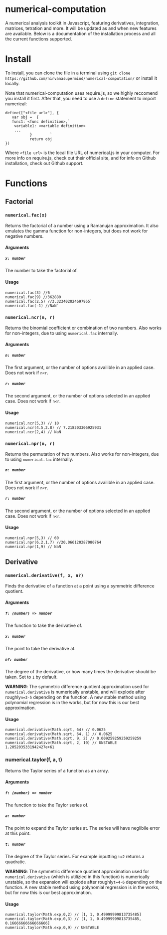 # numerical-computation
A numerical analysis toolkit in Javascript, featuring derivatives, integration, matrices, tetration and more. It will be updated as and when new features are available. Below is a documentation of the installation process and all the current functions supported.

# Install
To install, you can clone the file in a terminal using `git clone https://github.com/nirvanasupermind/numerical-computation/` or install it locally. 

Note that numerical-computation uses require.js, so we highly reccomend you install it first. After that, you need to use a `define` statement to import numerical:
```
define(["<file url>"], {
   var obj =  {
   func1: <func definition>,`
    variable1: <variable definition>
    ...
           }        `
           return obj
})
```
Where `<file url>` is the local file URL of numerical.js in your computer. For more info on require.js, check out their official site, and for info on Github installation, check out Github support.

# Functions
## Factorial
### `numerical.fac(x)`
Returns the factorial of a number using a Ramanujan approximation. It also emulates the gamma function for non-integers, but does not work for negative numbers.
#### Arguments
##### `x: number`
The number to take the factorial of.
#### Usage
    numerical.fac(3) //6
    numerical.fac(9) //362880
    numerical.fac(2.5) //3.323402024697955`
    numerical.fac(-1) //NaN`

### `numerical.ncr(n, r)`
Returns the binomial coefficient or combination of two numbers. Also works for non-integers, due to using `numerical.fac` internally. 

#### Arguments
##### `n: number`
The first argument, or the number of options availible in an applied case. Does not work if `n<r`.
##### `r: number`
The second argument, or the number of options selected in an applied case. Does not work if `n<r`.

#### Usage
    numerical.ncr(5,3) // 10
    numerical.ncr(4.5,2.8) // 7.218203306925931
    numerical.ncr(2,4) // NaN

### `numerical.npr(n, r)`
Returns the permutation of two numbers. Also works for non-integers, due to using `numerical.fac` internally. 

##### `n: number`
The first argument, or the number of options availible in an applied case. Does not work if `n<r`.
##### `r: number`
The second argument, or the number of options selected in an applied case. Does not work if `n<r`.

#### Usage
    numerical.npr(5,3) // 60
    numerical.npr(6.2,1.7) //20.066120287080764
    numerical.npr(1,9) // NaN
## Derivative
### `numerical.derivative(f, x, n?)`
Finds the derivative of a function at a point using a symmetric difference quotient.

#### Arguments
##### `f: (number) => number`
The function to take the derivative of.
##### `x: number`
The point to take the derivative at.
#####  `n?: number`
The degree of the derivative, or how many times the
derivative should be taken. Set to `1` by default.

**WARNING**: The symmetric difference quotient approximation used for `numerical.derivative`
is numerically unstable, and will explode after roughly`n=3-5` depending on the function. A new stable method using polynomial regression is in the works, but for now this is our best approximation.

#### Usage
    numerical.derivative(Math.sqrt, 64) // 0.0625
    numerical.derivative(Math.sqrt, 64, 1) // 0.0625
    numerical.derivative(Math.sqrt, 9, 2) // 0.009259259259259259
    numerical.derivative(Math.sqrt, 2, 10) // UNSTABLE 1.2052035331942427e+61

### numerical.taylor(f, a, t)
Returns the Taylor series of a function as an array.

#### Arguments
##### `f: (number) => number`
The function to take the Taylor series of.
##### `a: number`
The point to expand the Taylor series at. The series will have neglibile error at this point.
##### `t: number`
The degree of the Taylor series. For example inputting `t=2` returns a quadratic. 


**WARNING**: The symmetric difference quotient approximation used for `numerical.derivative` (which is utilizied in this function)
is numerically unstable, so the expansion will explode after roughly`t=4-6` depending on the function. A new stable method using polynomial regression is in the works, but for now this is our best approximation.


#### Usage
    numerical.taylor(Math.exp,0,2) // [1, 1, 0.49999999813735485]
    numerical.taylor(Math.exp,0,3) // [1, 1, 0.49999999813735485, 0.16666666666666666]
    numerical.taylor(Math.exp,0,9) // UNSTABLE  
